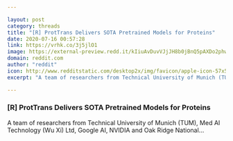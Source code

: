 ```yaml
---

layout: post
category: threads
title: "[R] ProtTrans Delivers SOTA Pretrained Models for Proteins"
date: 2020-07-16 00:57:28
link: https://vrhk.co/3j5jlO1
image: https://external-preview.redd.it/kIiuAvDuvVJjJH8b0jBnQ5pAXDo2phwr61sDC2vSIC4.jpg?width=400&height=209.42408377&auto=webp&crop=400:209.42408377,smart&s=7965f450b1787d4987882a8cf3d7da7b678b220b
domain: reddit.com
author: "reddit"
icon: http://www.redditstatic.com/desktop2x/img/favicon/apple-icon-57x57.png
excerpt: "A team of researchers from Technical University of Munich (TUM), Med AI Technology (Wu Xi) Ltd, Google AI, NVIDIA and Oak Ridge National..."

---
```


### [R] ProtTrans Delivers SOTA Pretrained Models for Proteins

A team of researchers from Technical University of Munich (TUM), Med AI Technology (Wu Xi) Ltd, Google AI, NVIDIA and Oak Ridge National...